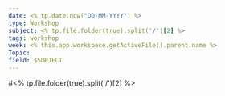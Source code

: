 ```yaml
---
date: <% tp.date.now("DD-MM-YYYY") %>
type: Workshop
subject: <% tp.file.folder(true).split('/')[2] %>
tags: workshop
week: <% this.app.workspace.getActiveFile().parent.name %>
Topic:
field: $SUBJECT
---
```

#<% tp.file.folder(true).split('/')[2] %>

